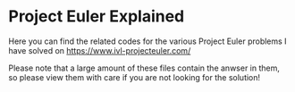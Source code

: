 # Project Euler Explained

Here you can find the related codes for the various Project Euler problems I have solved on https://www.ivl-projecteuler.com/

Please note that a large amount of these files contain the anwser in them, so please view them with care if you are not looking for the solution!

